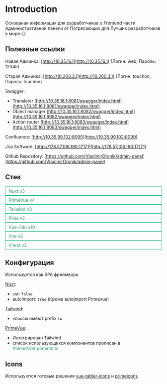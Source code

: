 <style lang="scss">
@tailwind utilities;

.tw-text-primary {
  color: var(--vp-c-accent, #299764);
}
.tw-bg-primary {
  color: var(--vp-c-accent, #299764);
}
.tag {
  padding: 5px 10px;
  border: 1px solid #19B58F;
}
</style>

# Introduction
 
Основаная информация для разработчиков о Frontend части Административной панели от Потрясающих для Лучших разработчиков в мире.😏

## Полезные ссылки

Новая Админка: [http://10.35.16.1](http://10.35.16.1) (Логин: web, Пароль: 12345)

Старая Админка: [http://10.200.3.1](http://10.200.3.1) (Логин: touchon, Пароль: touchon)

Swagger: 
- Translator [http://10.35.16.1:8081/swagger/index.html](http://10.35.16.1:8081/swagger/index.html)
- Object manager [http://10.35.16.1:8082/swagger/index.html](http://10.35.16.1:8082/swagger/index.html)
- Action router [http://10.35.16.1:8083/swagger/index.html](http://10.35.16.1:8083/swagger/index.html)

Confluence: [http://10.35.99.102:8090](http://10.35.99.102:8090)

Jira Software: [http://178.57.106.190:17171](http://178.57.106.190:17171)

Github Repository: [https://github.com/VladimirDronik/admin-panel](https://github.com/VladimirDronik/admin-panel)

## Стек
<div class="tw-flex tw-gap-2 tw-pt-2">
  <div class="tag tw-rounded-lg tw-text-primary">Nuxt v3</div>
  <div class="tag tw-rounded-lg tw-text-primary">PrimeVue v4</div>
  <div class="tag tw-rounded-lg tw-text-primary">Tailwind v3</div>
  <div class="tag tw-rounded-lg tw-text-primary">Pinia v2</div>
  <div class="tag tw-rounded-lg tw-text-primary">Vue-i18n v10</div>
  <div class="tag tw-rounded-lg tw-text-primary">Vite v5</div>
  <div class="tag tw-rounded-lg tw-text-primary">Vitest v2</div>
</div>

## Конфигурация

Используется как SPA фреймворк.

[Nuxt](https://nuxt.com/):
- ssr: ``false``
- autoImport: ``true`` (Кроме autoImport Primevue)

[Tailwind](https://tailwindcss.com/):
- классы имеют prefix ``tw-``

[PrimeVue](https://primevue.org/setup/):
- Интегрирован Tailwind
- список использующихся компонентов прописан в <span class="tw-text-primary">theme/Components.ts</span>

## Icons

Используются готовые решения 
[vue-tabler-icons](https://tabler.io/icons)
и
[primeicons](https://primevue.org/icons/#list)